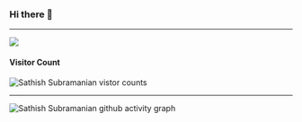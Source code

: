 ### Hi there 👋
---
<a href="https://github.com/srsathish92">
  <img align="center" src="https://github-readme-stats.vercel.app/api?username=srsathish92&count_private=true&show_icons=true&include_all_commits=true" />
</a>
<!--<a href="https://github.com/srsathish92">
  <img align="center" src="https://github-readme-stats.vercel.app/api/top-langs/?username=srsathish92&layout=compact" />
</a>-->

#### Visitor Count
![Sathish Subramanian vistor counts](https://profile-counter.glitch.me/{srsathish92}/count.svg)

----

![Sathish Subramanian github activity graph](https://activity-graph.herokuapp.com/graph?username=srsathish92&theme=react-dark)


<!--
**srsathish92/srsathish92** is a ✨ _special_ ✨ repository because its `README.md` (this file) appears on your GitHub profile.

Here are some ideas to get you started:

- 🔭 I’m currently working on ...
- 🌱 I’m currently learning ...
- 👯 I’m looking to collaborate on ...
- 🤔 I’m looking for help with ...
- 💬 Ask me about ...
- 📫 How to reach me: ...
- 😄 Pronouns: ...
- ⚡ Fun fact: ...
-->

